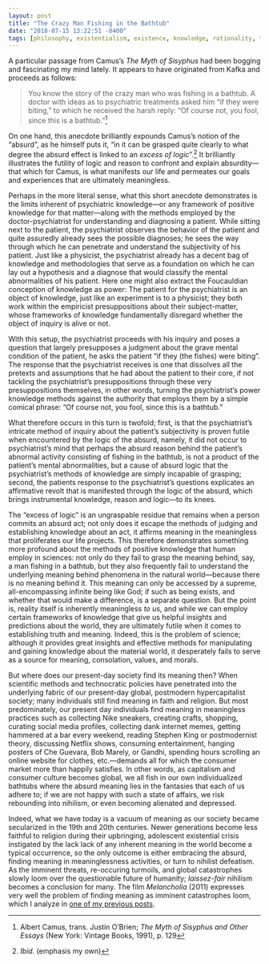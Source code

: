 ```yaml
---
layout: post
title: "The Crazy Man Fishing in the Bathtub"
date: "2018-07-15 13:22:51 -0400"
tags: [philosophy, existentialism, existence, knowledge, rationality, truth, religion]
---
```



A particular passage from Camus’s *The Myth of Sisyphus* had been bogging and fascinating my mind lately. It appears to have originated from Kafka and proceeds as follows: 

> You know the story of the crazy man who was fishing in a bathtub. A doctor with ideas as to psychiatric treatments asked him “if they were biting,” to which he received the harsh reply: “Of course not, you fool, since this is a bathtub.”[^1]

On one hand, this anecdote brilliantly expounds Camus’s notion of the “absurd”, as he himself puts it, “in it can be grasped quite clearly to what degree the absurd effect is linked to an *excess of logic*”.[^2] It brilliantly illustrates the futility of logic and reason to confront and explain absurdity—that which for Camus, is what manifests our life and permeates our goals and experiences that are ultimately meaningless.


<!--
“For and absurd man it is more educative than all libraries”[^3]


-->


Perhaps in the more literal sense, what this short anecdote demonstrates is the limits inherent of psychiatric knowledge—or any framework of positive knowledge for that matter—along with the methods employed by the doctor-psychiatrist for understanding and diagnosing a patient. While sitting next to the patient, the psychiatrist observes the behavior of the patient and quite assuredly already sees the possible diagnoses; he sees the way through which he can penetrate and understand the subjectivity of his patient. Just like a physicist, the psychiatrist already has a decent bag of knowledge and methodologies that serve as a foundation on which he can lay out a hypothesis and a diagnose that would classify the mental abnormalities of his patient. Here one might also extract the Foucauldian conception of knowledge as power: The patient for the psychiatrist is an object of knowledge, just like an experiment is to a physicist; they both work within the empiricist presuppositions about their subject-matter, whose frameworks of knowledge fundamentally disregard whether the object of inquiry is alive or not. 

With this setup, the psychiatrist proceeds with his inquiry and poses a question that largely presupposes a judgment about the grave mental condition of the patient, he asks the patient “if they (the fishes) were biting”. The response that the psychiatrist receives is one that dissolves all the pretexts and assumptions that he had about the patient to their core, if not tackling the psychiatrist’s presuppositions through these very presuppositions themselves, in other words, turning the psychiatrist’s power knowledge methods against the authority that employs them by a simple comical phrase: “Of course not, you fool, since this is a bathtub.” 

What therefore occurs in this turn is twofold; first, is that the psychiatrist’s intricate method of inquiry about the patient’s subjectivity is proven futile when encountered by the logic of the absurd, namely, it did not occur to psychiatrist’s mind that perhaps the absurd reason behind the patient’s abnormal activity consisting of fishing in the bathtub, is not a product of the patient’s mental abnormalities, but a cause of absurd logic that the psychiatrist’s methods of knowledge are simply incapable of grasping; second, the patients response to the psychiatrist’s questions explicates an affirmative revolt that is manifested through the logic of the absurd, which brings instrumental knowledge, reason and logic—to its knees.    

The “excess of logic” is an ungraspable residue that remains when a person commits an absurd act; not only does it escape the methods of judging and establishing knowledge about an act, it affirms meaning in the meaningless that proliferates our life projects. This therefore demonstrates something more profound about the methods of positive knowledge that human employ in sciences: not only do they fail to grasp the meaning behind, say, a man fishing in a bathtub, but they also frequently fail to understand the underlying meaning behind phenomena in the natural world—because there is no meaning behind it. This meaning can only be accessed by a supreme, all-encompassing infinite being like God; if such as being exists, and whether that would make a difference, is a separate question. But the point is, reality itself is inherently meaningless *to us*, and while we can employ certain frameworks of knowledge that give us helpful insights and predictions about the world, they are ultimately futile when it comes to establishing truth and meaning. Indeed, this is the problem of science; although it provides great insights and effective methods for manipulating and gaining knowledge about the material world, it desperately fails to serve as a source for meaning, consolation, values, and morals. 

But where does our present-day society find its meaning then? When scientific methods and technocratic policies have penetrated into the underlying fabric of our present-day global, postmodern hypercapitalist society; many individuals still find meaning in faith and religion. But most predominately, our present day individuals find meaning in meaningless practices such as collecting Nike sneakers, creating crafts, shopping, curating social media profiles, collecting dank internet memes, getting hammered at a bar every weekend, reading Stephen King or postmodernist theory, discussing Netflix shows, consuming entertainment, hanging posters of Che Guevara, Bob Marely, or Gandhi, spending hours scrolling an online website for clothes, etc.—demands all for which the consumer market more than happily satisfies. In other words, as capitalism and consumer culture becomes global, we all fish in our own individualized bathtubs where the absurd meaning lies in the fantasies that each of us adhere to; if we are not happy with such a state of affairs, we risk rebounding into nihilism, or even becoming alienated and depressed. 

Indeed, what we have today is a vacuum of meaning as our society became secularized in the 19th and 20th centuries. Newer generations become less faithful to religion during their upbringing, adolescent existential crisis instigated by the lack lack of any inherent meaning in the world become a typical occurrence, so the only outcome is either embracing the absurd, finding meaning in meaninglessness activities, or turn to nihilist defeatism. As the imminent threats, re-occuring turmoils, and global catastrophes slowly loom over the questionable future of humanity; *laissez-fair* nihilism becomes a conclusion for many. The film *Melancholia* (2011) expresses very well the problem of finding meaning as imminent catastrophes loom, which I analyze in [one of my previous posts](http://mbrav.com/journal/2018/06/05-god-and-consolation-in-melancholia).


[^1]: Albert Camus, trans. Justin O’Brien; *The Myth of Sisyphus and Other Essays* (New York: Vintage Books, 1991), p. 129
[^2]: *Ibid.* (emphasis my own)
[^3]: Camus, *Myth of Sisyphus*, p.99
